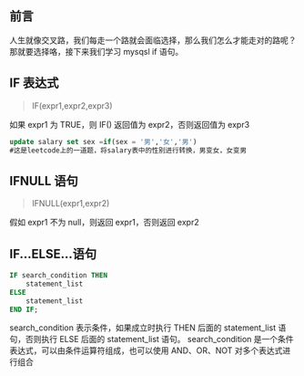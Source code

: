 ## 前言

人生就像交叉路，我们每走一个路就会面临选择，那么我们怎么才能走对的路呢？那就要选择咯，接下来我们学习 mysqsl if 语句。

## IF 表达式

> IF(expr1,expr2,expr3)

如果 expr1 为 TRUE，则 IF() 返回值为 expr2，否则返回值为 expr3

```sql
update salary set sex =if(sex = '男','女','男')
#这是leetcode上的一道题，将salary表中的性别进行转换，男变女，女变男
```

## IFNULL 语句

> IFNULL(expr1,expr2)

假如 expr1 不为 null，则返回 expr1，否则返回 expr2

## IF...ELSE...语句

```sql
IF search_condition THEN
	statement_list
ELSE
	statement_list
END IF;
```

search_condition 表示条件，如果成立时执行 THEN 后面的 statement_list 语句，否则执行 ELSE 后面的 statement_list 语句。
search_condition 是一个条件表达式，可以由条件运算符组成，也可以使用 AND、OR、NOT 对多个表达式进行组合
